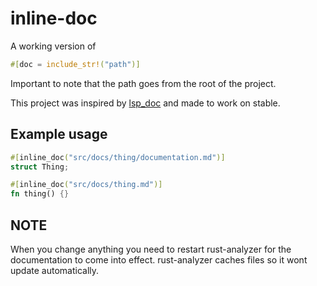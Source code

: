 # inline-doc

A working version of

```rust
#[doc = include_str!("path")]
```

Important to note that the path goes from the root of the project.

This project was inspired by [lsp_doc](https://crates.io/crates/lsp_doc)
and made to work on stable.

## Example usage

```rust
#[inline_doc("src/docs/thing/documentation.md")]
struct Thing;

#[inline_doc("src/docs/thing.md")]
fn thing() {}
```

## NOTE

When you change anything you need to restart rust-analyzer
for the documentation to come into effect.
rust-analyzer caches files so it wont update automatically.
